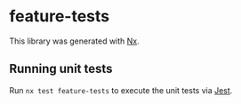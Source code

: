 # feature-tests

This library was generated with [Nx](https://nx.dev).

## Running unit tests

Run `nx test feature-tests` to execute the unit tests via [Jest](https://jestjs.io).
